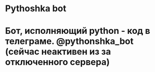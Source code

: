 # Pythoshka bot
# Бот, исполняющий python - код в телеграме. @pythonshka_bot (сейчас неактивен из за отключенного сервера)
